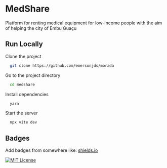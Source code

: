 # MedShare

Platform for renting medical equipment for low-income people with the aim of helping the city of Embu Guaçu


## Run Locally

Clone the project

```bash
  git clone https://github.com/emersonjds/morada
```

Go to the project directory

```bash
  cd medshare
```

Install dependencies

```bash
  yarn
```

Start the server

```bash
  npx vite dev
```


## Badges

Add badges from somewhere like: [shields.io](https://shields.io/)

[![MIT License](https://img.shields.io/badge/License-MIT-green.svg)](https://choosealicense.com/licenses/mit/)